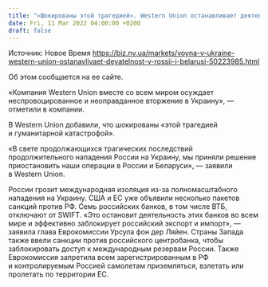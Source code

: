 ```yaml
---
title: "«Шокированы этой трагедией». Western Union останавливает деятельность в России и Беларуси"
date: Fri, 11 Mar 2022 04:00:00 +0200
draft: false
---
```

Источник: Новое Время https://biz.nv.ua/markets/voyna-v-ukraine-western-union-ostanavlivaet-deyatelnost-v-rossii-i-belarusi-50223985.html


Об этом сообщается на ее сайте.

«Компания Western Union вместе со всем миром осуждает неспровоцированное и неоправданное вторжение в Украину», — отметили в компании.

В Western Union добавили, что шокированы «этой трагедией и гуманитарной катастрофой».

«В свете продолжающихся трагических последствий продолжительного нападения России на Украину, мы приняли решение приостановить наши операции в России и Беларуси», — заявили в Western Union.

России грозит международная изоляция из-за полномасштабного нападения на Украину. США и ЕС уже объявили несколько пакетов санкций против РФ. Семь российских банков, в том числе ВТБ, отключают от SWIFT. «Это остановит деятельность этих банков во всем мире и эффективно заблокирует российский экспорт и импорт», — заявила глава Еврокомиссии Урсула фон дер Ляйен. Страны Запада также ввели санкции против российского центробанка, чтобы заблокировать доступ к международным резервам России. Также Еврокомиссия запретила всем зарегистрированным в РФ и контролируемым Россией самолетам приземляться, взлетать или пролетать по территории ЕС.

